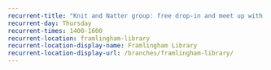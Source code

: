 ```yaml
---
recurrent-title: "Knit and Natter group: free drop-in and meet up with other crafty Sew ‘n’ So’s"
recurrent-day: Thursday
recurrent-times: 1400-1600
recurrent-location: framlingham-library
recurrent-location-display-name: Framlingham Library
recurrent-location-display-url: /branches/framlingham-library/
---
```


